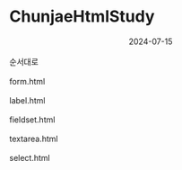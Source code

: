 # ChunjaeHtmlStudy

<div align = "center"> 2024-07-15 </div>
<br>
순서대로
</br>
<br>
form.html
</br>
<br>
label.html
</br>
<br>
fieldset.html
</br>
<br>
textarea.html
</br>
<br>
select.html
</br>
